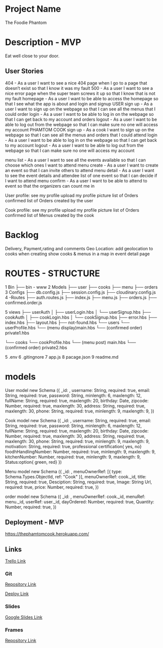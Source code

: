 # Project Name

The Foodie Phantom

# Description - MVP

Eat well close to your door.

## User Stories

404 - As a user I want to see a nice 404 page when I go to a page that doesn’t exist so that I know it was my fault
500 - As a user I want to see a nice error page when the super team screws it up so that I know that is not my fault
homepage - As a user I want to be able to access the homepage so that I see what the app is about and login and signup
USER
sign up - As a user I want to sign up on the webpage so that I can see all the menus that I could order
login - As a user I want to be able to log in on the webpage so that I can get back to my account and orders
logout - As a user I want to be able to log out from the webpage so that I can make sure no one will access my account
PHAMTOM COOK
sign up - As a cook I want to sign up on the webpage so that I can see all the menus and orders that I could attend
login - As a user I want to be able to log in on the webpage so that I can get back to my account
logout - As a user I want to be able to log out from the webpage so that I can make sure no one will access my account

menu list - As a user I want to see all the events available so that I can choose which ones I want to attend
menu create - As a user I want to create an event so that I can invite others to attend
menu detail - As a user I want to see the event details and attendee list of one event so that I can decide if I want to attend
menu confirm - As a user I want to be able to attend to event so that the organizers can count me in

User profile:
see my profile
upload my profile picture
list of Orders confirmed
list of Orders created by the user

Cook profile:
see my profile
upload my profile picture
list of Orders confirmed
list of Menus created by the cook

# Backlog

Delivery, Payment,rating and comments
Geo Location:
add geolocation to cooks when creating
show cooks & menus in a map in event detail page

# ROUTES - STRUCTURE

1 Bin
├── bin - www
2 Models
├── user
├── cooks
├── menu
├── orders
3 Configs
├── db.config.js
├── session.config.js
├── cloudinary.config.js
4 -Routes
├── auth.routes.js
├── index.js
├── menu.js
├── orders.js
├── confirmed.order.js

5 views
├── userAuth
│ ├── userLogin.hbs
│ └── userSignup.hbs
├── cookAuth
│ ├── cookLogin.hbs
│ └── cookSignup.hbs
├── error.hbs
├── index.hbs
├── layout.hbs
├── not-found.hbs
└── users
└── userProfile.hbs
└── (menu display)main.hbs
└── (confirmed order) private1.hbs

└── cooks
└── cookProfile.hbs
└── (menu post) main.hbs
└── (confirmed order) private2.hbs

5 .env
6 .gitingnore
7 app.js
8 pacage.json
9 readme.md

# models

User model
new Schema ({
\_id: ,
username: String, required: true,
email: String, required: true,
password: String, minlength: 6, maxlength: 12,
fullName: String, required: true, maxlength: 20,
birthday: Date,
zipcode: Number, required: true, maxlength: 30,
address: String, required: true, maxlength: 30,
phone: String, required: true, minlength: 9, maxlength: 9,
})

Cook model
new Schema ({
\_id: ,
username: String, required: true,
email: String, required: true,
password: String, minlength: 6, maxlength: 12,
fullName: String, required: true, maxlength: 20,
birthday: Date,
zipcode: Number, required: true, maxlength: 30,
address: String, required: true, maxlength: 30,
phone: String, required: true, minlength: 9, maxlength: 9,
motivation: String, required: true,
professional certification{ yes, no}
foodhHandlingNumber: Number, required: true, minlength: 9, maxlength: 9,
kitchenNumber: Number, required: true, minlength: 9, maxlength: 9,
Status:option{ green, red}
})

Menu model
new Schema ({
\_id: ,
menuOwnerRef: [{ type: Schema.Types.ObjectId, ref: "Cook" }],
menuOwnerRef: cook.\_id,
title: String, required: true,
Desciption: String, required: true,
Image: String Url, required: true,
price: Number, required: true,
})

order model
new Schema ({
\_id: ,
menuOwnerRef: cook.\_id,
menuRef: menu.\_id,
userRef: user.\_id,
dayOrdered: Number, required: true,
Quantity: Number, required: true,
})

## Deployment - MVP

https://thephamtomcook.herokuapp.com/

## Links

[Trello Link](https://trello.com/b/Hu1J0K0k/foodie-phantom)

### Git

[Repository Link](https://github.com/alejanglez)

[Deploy Link]()

### Slides

[Google Slides Link]()

### Frames

[Repository Link](https://marvelapp.com/prototype/4f55igj)
